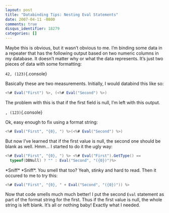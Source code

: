 ```yaml
---
layout: post
title: "Databinding Tips: Nesting Eval Statements"
date: 2007-04-11 -0800
comments: true
disqus_identifier: 18279
categories: []
---
```

Maybe this is obvious, but it wasn’t obvious to me. I’m binding some
data in a repeater that has the following output based on two numeric
columns in my database. It doesn’t matter why or what the data
represents. It’s just two pieces of data with some formatting:

`42, (123)`{.console}

Basically these are two measurements. Initially, I would databind this
like so:

```csharp
<%# Eval("First") %>, (<%# Eval("Second") %>)
```

The problem with this is that if the first field is null, I’m left with
this output.

`, (123)`{.console}

Ok, easy enough to fix using a format string:

```csharp
<%# Eval("First", "{0}, ") %>(<%# Eval("Second") %>)
```

But now I’ve learned that if the first value is null, the second one
should be blank as well. Hmm... I started to do it the ugly way:

```csharp
<%# Eval("First", "{0}, ") %> <%# Eval("First").GetType() == 
  typeof(DBNull) ? "" : Eval("Second", "({0})")%>
```

\*Sniff\* \*Sniff\*. You smell that too? Yeah, stinky and hard to read.
Then it occured to me to try this:

```csharp
<%# Eval("First", "{0}, " + Eval("Second", "({0})")) %>
```

Now that code smells much much better! I put the second `Eval` statement
as part of the format string for the first. Thus if the first value is
null, the whole string is left blank. It’s all or nothing baby! Exactly
what I needed.

